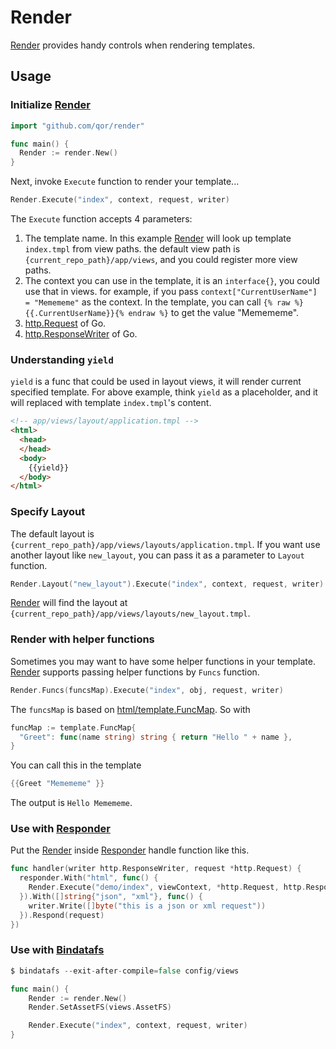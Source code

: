 # Render

[Render](https://github.com/qor/render) provides handy controls when rendering templates.

## Usage

### Initialize [Render](https://github.com/qor/render)

```go
import "github.com/qor/render"

func main() {
  Render := render.New()
}
```

Next, invoke `Execute` function to render your template...

```go
Render.Execute("index", context, request, writer)
```

The `Execute` function accepts 4 parameters:

1. The template name. In this example [Render](https://github.com/qor/render) will look up template `index.tmpl` from view paths. the default view path is `{current_repo_path}/app/views`, and you could register more view paths.
2. The context you can use in the template, it is an `interface{}`, you could use that in views. for example, if you pass `context["CurrentUserName"] = "Memememe"` as the context. In the template, you can call `{% raw %}{{.CurrentUserName}}{% endraw %}` to get the value "Memememe".
3. [http.Request](https://golang.org/pkg/net/http/#Request) of Go.
4. [http.ResponseWriter](https://golang.org/pkg/net/http/#ResponseWriter) of Go.

### Understanding `yield`

`yield` is a func that could be used in layout views, it will render current specified template. For above example, think `yield` as a placeholder, and it will replaced with template `index.tmpl`'s content.

```html
<!-- app/views/layout/application.tmpl -->
<html>
  <head>
  </head>
  <body>
    {{yield}}
  </body>
</html>
```

### Specify Layout

The default layout is `{current_repo_path}/app/views/layouts/application.tmpl`. If you want use another layout like `new_layout`, you can pass it as a parameter to `Layout` function.

```go
Render.Layout("new_layout").Execute("index", context, request, writer)
```

[Render](https://github.com/qor/render) will find the layout at `{current_repo_path}/app/views/layouts/new_layout.tmpl`.

### Render with helper functions

Sometimes you may want to have some helper functions in your template. [Render](https://github.com/qor/render) supports passing helper functions by `Funcs` function.

```go
Render.Funcs(funcsMap).Execute("index", obj, request, writer)
```

The `funcsMap` is based on [html/template.FuncMap](https://golang.org/src/html/template/template.go?h=FuncMap#L305). So with

```go
funcMap := template.FuncMap{
  "Greet": func(name string) string { return "Hello " + name },
}
```

You can call this in the template

```go
{{Greet "Memememe" }}
```

The output is `Hello Memememe`.

### Use with [Responder](./responder.md)

Put the [Render](https://github.com/qor/render) inside [Responder](./responder.md) handle function like this.

```go
func handler(writer http.ResponseWriter, request *http.Request) {
  responder.With("html", func() {
    Render.Execute("demo/index", viewContext, *http.Request, http.ResponseWriter)
  }).With([]string{"json", "xml"}, func() {
    writer.Write([]byte("this is a json or xml request"))
  }).Respond(request)
})
```

### Use with [Bindatafs](../plugins/bindata.md)

```go
$ bindatafs --exit-after-compile=false config/views

func main() {
	Render := render.New()
	Render.SetAssetFS(views.AssetFS)

	Render.Execute("index", context, request, writer)
}
```
